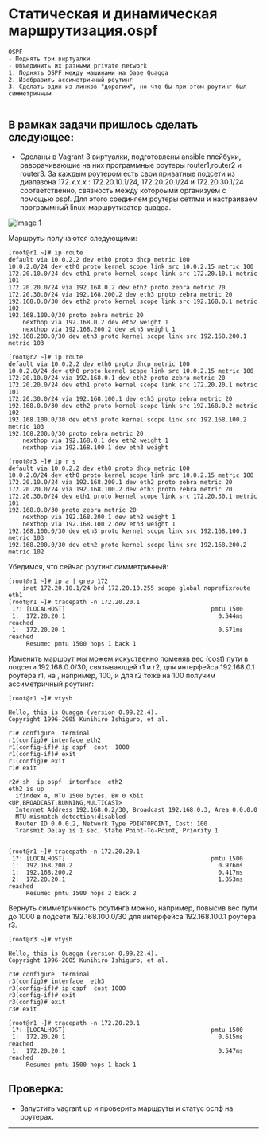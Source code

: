 #   Статическая и динамическая маршрутизация.ospf

```
OSPF
- Поднять три виртуалки
- Объединить их разными private network
1. Поднять OSPF между машинами на базе Quagga
2. Изобразить ассиметричный роутинг
3. Сделать один из линков "дорогим", но что бы при этом роутинг был симметричным


```

## В рамках задачи пришлось сделать следующее:

- Сделаны в  Vagrant 3 виртуалки, подготовлены  ansible плейбуки, раворачиваюшие на них программные роутеры router1,router2 и router3. За каждым роутером есть свои приватные подсети из диапазона 172.х.х.х : 172.20.10.1/24, 172.20.20.1/24 и 172.20.30.1/24 соответственно, связность между котороыми организуем с помощью ospf. Для этого соединяем роутеры сетями и настраиваем программный linux-маршрутизатор quagga.


 ![Image 1](./ospf.png)

Маршруты получаются следующими:
```
[root@r1 ~]# ip route
default via 10.0.2.2 dev eth0 proto dhcp metric 100
10.0.2.0/24 dev eth0 proto kernel scope link src 10.0.2.15 metric 100
172.20.10.0/24 dev eth1 proto kernel scope link src 172.20.10.1 metric 101
172.20.20.0/24 via 192.168.0.2 dev eth2 proto zebra metric 20
172.20.30.0/24 via 192.168.200.2 dev eth3 proto zebra metric 20
192.168.0.0/30 dev eth2 proto kernel scope link src 192.168.0.1 metric 102
192.168.100.0/30 proto zebra metric 20
	nexthop via 192.168.0.2 dev eth2 weight 1
	nexthop via 192.168.200.2 dev eth3 weight 1
192.168.200.0/30 dev eth3 proto kernel scope link src 192.168.200.1 metric 103

[root@r2 ~]# ip route
default via 10.0.2.2 dev eth0 proto dhcp metric 100
10.0.2.0/24 dev eth0 proto kernel scope link src 10.0.2.15 metric 100
172.20.10.0/24 via 192.168.0.1 dev eth2 proto zebra metric 20
172.20.20.0/24 dev eth1 proto kernel scope link src 172.20.20.1 metric 101
172.20.30.0/24 via 192.168.100.1 dev eth3 proto zebra metric 20
192.168.0.0/30 dev eth2 proto kernel scope link src 192.168.0.2 metric 102
192.168.100.0/30 dev eth3 proto kernel scope link src 192.168.100.2 metric 103
192.168.200.0/30 proto zebra metric 20
	nexthop via 192.168.0.1 dev eth2 weight 1
	nexthop via 192.168.100.1 dev eth3 weight

[root@r3 ~]# ip r s
default via 10.0.2.2 dev eth0 proto dhcp metric 100
10.0.2.0/24 dev eth0 proto kernel scope link src 10.0.2.15 metric 100
172.20.10.0/24 via 192.168.200.1 dev eth2 proto zebra metric 20
172.20.20.0/24 via 192.168.100.2 dev eth3 proto zebra metric 20
172.20.30.0/24 dev eth1 proto kernel scope link src 172.20.30.1 metric 101
192.168.0.0/30 proto zebra metric 20
	nexthop via 192.168.200.1 dev eth2 weight 1
	nexthop via 192.168.100.2 dev eth3 weight 1
192.168.100.0/30 dev eth3 proto kernel scope link src 192.168.100.1 metric 103
192.168.200.0/30 dev eth2 proto kernel scope link src 192.168.200.2 metric 102

```
Убедимся, что сейчас роутинг симметричный:
```
[root@r1 ~]# ip a | grep 172
    inet 172.20.10.1/24 brd 172.20.10.255 scope global noprefixroute eth1
[root@r1 ~]# tracepath -n 172.20.20.1
 1?: [LOCALHOST]                                         pmtu 1500
 1:  172.20.20.1                                           0.544ms reached
 1:  172.20.20.1                                           0.571ms reached
     Resume: pmtu 1500 hops 1 back 1
```

Изменить маршрут мы можем искуственно поменяв вес (cost) пути в подсети 192.168.0.0/30, связывающей r1 и r2, для интерфейса 192.168.0.1 роутера r1, на , например, 100, и для r2 тоже на 100 получим ассиметричный роутинг:
```
[root@r1 ~]# vtysh

Hello, this is Quagga (version 0.99.22.4).
Copyright 1996-2005 Kunihiro Ishiguro, et al.

r1# configure  terminal
r1(config)# interface eth2
r1(config-if)# ip ospf  cost  1000
r1(config-if)# exit
r1(config)# exit
r1# exit

r2# sh  ip ospf  interface  eth2
eth2 is up
  ifindex 4, MTU 1500 bytes, BW 0 Kbit <UP,BROADCAST,RUNNING,MULTICAST>
  Internet Address 192.168.0.2/30, Broadcast 192.168.0.3, Area 0.0.0.0
  MTU mismatch detection:disabled
  Router ID 0.0.0.2, Network Type POINTOPOINT, Cost: 100
  Transmit Delay is 1 sec, State Point-To-Point, Priority 1

```
```

[root@r1 ~]# tracepath -n 172.20.20.1
 1?: [LOCALHOST]                                         pmtu 1500
 1:  192.168.200.2                                         0.976ms
 1:  192.168.200.2                                         0.417ms
 2:  172.20.20.1                                           1.053ms reached
     Resume: pmtu 1500 hops 2 back 2
```

Вернуть симметричность роутинга можно, например, повысив вес пути до 1000 в подсети 192.168.100.0/30 для интерфейса 192.168.100.1 роутера r3.
```
[root@r3 ~]# vtysh

Hello, this is Quagga (version 0.99.22.4).
Copyright 1996-2005 Kunihiro Ishiguro, et al.

r3# configure  terminal  
r3(config)# interface  eth3
r3(config-if)# ip ospf  cost 1000
r3(config-if)# exit
r3(config)# exit
r3# exit
```
```
[root@r1 ~]# tracepath -n 172.20.20.1
 1?: [LOCALHOST]                                         pmtu 1500
 1:  172.20.20.1                                           0.615ms reached
 1:  172.20.20.1                                           0.547ms reached
     Resume: pmtu 1500 hops 1 back 1
```


## Проверка:

 - Запустить vagrant up и проверить маршруты и статус оспф на роутерах.



---
